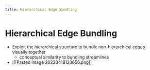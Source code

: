```yaml
---
title: Hierarchical Edge Bundling
---
```


# Hierarchical Edge Bundling
- Exploit the hierarchical structure to bundle non-hierarchical edges visually together  
	- conceptual similarity to bundling streamlines
- ![[Pasted image 20220418123656.png]]














